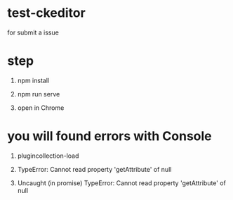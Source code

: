 # test-ckeditor

for submit a issue

# step

1. npm install  

2. npm run serve

3. open in Chrome

# you will found errors with Console

1. plugincollection-load

2. TypeError: Cannot read property 'getAttribute' of null

3. Uncaught (in promise) TypeError: Cannot read property 'getAttribute' of null
